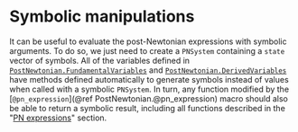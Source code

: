 # Symbolic manipulations

It can be useful to evaluate the post-Newtonian expressions with symbolic
arguments.  To do so, we just need to create a `PNSystem` containing a `state`
vector of symbols.  All of the variables defined in
[`PostNewtonian.FundamentalVariables`](@ref "Fundamental variables") and
[`PostNewtonian.DerivedVariables`](@ref "Derived variables") have methods defined
automatically to generate symbols instead of values when called with a symbolic
`PNSystem`.  In turn, any function modified by the
[`@pn_expression`](@ref PostNewtonian.@pn_expression) macro should
also be able to return a symbolic result, including all functions described in
the "[PN expressions](@ref)" section.

